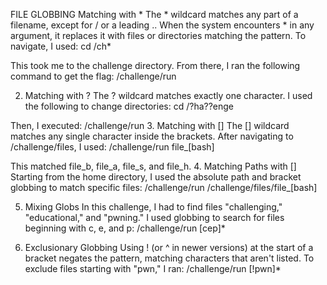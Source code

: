 FILE GLOBBING
Matching with *
The * wildcard matches any part of a filename, except for / or a leading .. When the system encounters * in any argument, it replaces it with files or directories matching the pattern. To navigate, I used:
cd /ch*

This took me to the challenge directory. From there, I ran the following command to get the flag:
/challenge/run

2. Matching with ?
The ? wildcard matches exactly one character. I used the following to change directories:
cd /?ha??enge

Then, I executed:
/challenge/run
3.   Matching with []
The [] wildcard matches any single character inside the brackets. After navigating to /challenge/files, I used:
/challenge/run file_[bash]

This matched file_b, file_a, file_s, and file_h.
4. Matching Paths with []
Starting from the home directory, I used the absolute path and bracket globbing to match specific files:
/challenge/run /challenge/files/file_[bash]

5. Mixing Globs
In this challenge, I had to find files "challenging," "educational," and "pwning." I used globbing to search for files beginning with c, e, and p:
/challenge/run [cep]*

6. Exclusionary Globbing
Using ! (or ^ in newer versions) at the start of a bracket negates the pattern, matching characters that aren't listed. To exclude files starting with "pwn," I ran:
/challenge/run [!pwn]*
